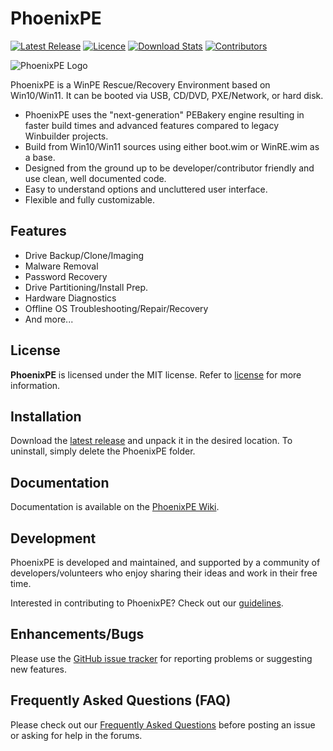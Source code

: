 # PhoenixPE

[![Latest Release](https://img.shields.io/github/release-pre/phoenixpe/phoenixpe.svg?style=flat-square&label=Latest%20Release)](https://github.com/phoenixpe/phoenixpe/releases)
[![Licence](https://img.shields.io/badge/license-MIT-blue.svg?style=flat-square&label=License)](https://opensource.org/licenses/MIT)
[![Download Stats](https://img.shields.io/github/downloads/phoenixpe/phoenixpe/total.svg?label=Downloads&style=flat-square)](https://github.com/phoenixpe/phoenixpe/releases)
[![Contributors](https://img.shields.io/github/contributors/phoenixpe/phoenixpe.svg?style=flat-square&label=Contributors)](https://github.com/phoenixpe/phoenixpe/graphs/contributors)

![PhoenixPE Logo](https://github.com/PhoenixPE/PhoenixPE/blob/master/.github/Images/PhoenixPE.png)

PhoenixPE is a WinPE Rescue/Recovery Environment based on Win10/Win11. It can be booted via USB, CD/DVD, PXE/Network, or hard disk.

* PhoenixPE uses the "next-generation" PEBakery engine resulting in faster build times and advanced features compared to legacy Winbuilder projects.
* Build from Win10/Win11 sources using either boot.wim or WinRE.wim as a base.
* Designed from the ground up to be developer/contributor friendly and use clean, well documented code.
* Easy to understand options and uncluttered user interface.
* Flexible and fully customizable.

## Features

* Drive Backup/Clone/Imaging
* Malware Removal
* Password Recovery
* Drive Partitioning/Install Prep.
* Hardware Diagnostics
* Offline OS Troubleshooting/Repair/Recovery
* And more...

## License

**PhoenixPE** is licensed under the MIT license. Refer to [license](LICENSE) for more information.

## Installation

Download the [latest release]() and unpack it in the desired location. To uninstall, simply delete the PhoenixPE folder.

## Documentation

Documentation is available on the [PhoenixPE Wiki](https://github.com/PhoenixPE/PhoenixPE/wiki).

## Development

PhoenixPE is developed and maintained, and supported by a community of developers/volunteers who enjoy sharing their ideas and work in their free time. 

Interested in contributing to PhoenixPE? Check out our [guidelines](https://github.com/PhoenixPE/PhoenixPE/blob/master/docs/CONTRIBUTING.md).

## Enhancements/Bugs

Please use the [GitHub issue tracker](https://github.com/PhoenixPE/PhoenixPE/issues) for reporting problems or suggesting new features.

## Frequently Asked Questions (FAQ)

Please check out our [Frequently Asked Questions](https://github.com/PhoenixPE/PhoenixPE/wiki/FAQ) before posting an issue or asking for help in the forums.
